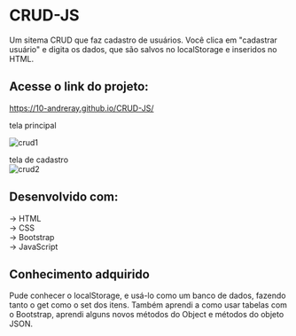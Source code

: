 # CRUD-JS
Um sitema CRUD que faz cadastro de usuários. Você clica em "cadastrar usuário" e digita os dados, que são salvos no localStorage e inseridos no HTML.

## Acesse o link do projeto:
https://10-andreray.github.io/CRUD-JS/

tela principal
</br>

![crud1](https://user-images.githubusercontent.com/81325811/167513160-02fc4181-c3f2-41ac-8bde-3da7996fa934.png)

tela de cadastro
</br>
![crud2](https://user-images.githubusercontent.com/81325811/167513183-27e80049-dddf-4ce0-8779-305be676419f.png)

## Desenvolvido com:
-> HTML </br>
-> CSS </br>
-> Bootstrap </br>
-> JavaScript </br>

## Conhecimento adquirido
Pude conhecer o localStorage, e usá-lo como um banco de dados, fazendo tanto o get como o set dos itens.
Também aprendi a como usar tabelas com o Bootstrap, aprendi alguns novos métodos do Object e métodos do objeto JSON.

